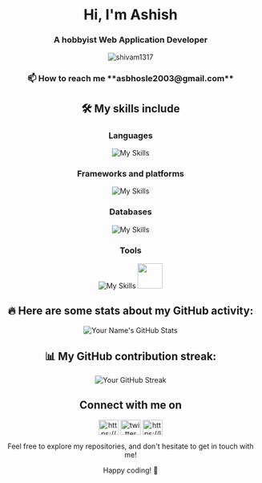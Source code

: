 <h1 align="center">Hi, I'm Ashish</h1>
<h3 align="center">A hobbyist Web Application Developer </h3>
<div align="center">
  <p> <img src="https://komarev.com/ghpvc/?username=AshishBhosle17&label=Profile%20views&color=023e8a&style=flat" alt="shivam1317" /> </p>
  </div>
<div align="center">

<h3> 📫 How to reach me **asbhosle2003@gmail.com** </h3>

## 🛠 My skills include

### Languages

![My Skills](https://skills.thijs.gg/icons?i=html,css,js,ts,python,cpp&theme=dark) 

### Frameworks and platforms

![My Skills](https://skills.thijs.gg/icons?i=react,nextjs,nodejs,express,tailwind,bootstrap,materialui&theme=dark)

### Databases

![My Skills](https://skills.thijs.gg/icons?i=mongodb,firebase,mysql&theme=dark)

### Tools

![My Skills](https://skills.thijs.gg/icons?i=git,github,md,vscode,redux,prisma,netlify,vercel&theme=dark)
<img height="50" width="50" src="https://forum.obsidian.md/uploads/default/original/2X/b/b0c1ac65c3b9c3c94389bbfa5466dae781e06d85.png"/> 

## 🔥 Here are some stats about my GitHub activity:

![Your Name's GitHub Stats](https://github-readme-stats.vercel.app/api?username=AshishBhosle17&show_icons=true&count_private=true&theme=dark)

## 📊 My GitHub contribution streak:

![Your GitHub Streak](https://github-readme-streak-stats.herokuapp.com/?user=AshishBhosle17&theme=dark)

## Connect with me on 
<p align="center">
<a href="https://www.linkedin.com/in/ashish-bhosle-008716252/" target="blank"><img align="center" src="https://raw.githubusercontent.com/rahuldkjain/github-profile-readme-generator/master/src/images/icons/Social/linked-in-alt.svg" alt="https://www.linkedin.com/in/ashish-bhosle-008716252/" height="30" width="40" /></a>
<a href="https://twitter.com/AshishBhosle17" target="_blank"><img align="center" src="https://raw.githubusercontent.com/rahuldkjain/github-profile-readme-generator/master/src/images/icons/Social/twitter.svg" alt="twitter" height="30" width="40" /></a>
<a href="https://leetcode.com/ashh___ishhh/" target="blank"><img align="center" src="https://raw.githubusercontent.com/rahuldkjain/github-profile-readme-generator/master/src/images/icons/Social/leet-code.svg" alt="https://leetcode.com/ashh___ishhh/" height="30" width="40" /></a>


Feel free to explore my repositories, and don't hesitate to get in touch with me!


Happy coding! 🚀
